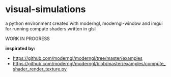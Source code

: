 # visual-simulations
a python environment created with moderngl, moderngl-window and imgui for running compute shaders written in glsl

WORK IN PROGRESS

**inspirated by:**
- https://github.com/moderngl/moderngl/tree/master/examples
- https://github.com/moderngl/moderngl/blob/master/examples/compute_shader_render_texture.py
